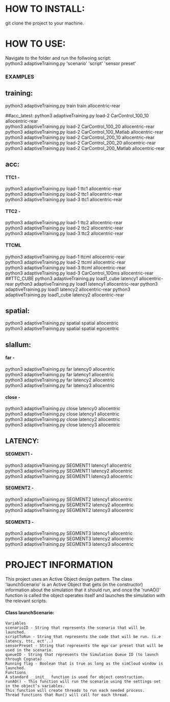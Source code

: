 # HOW TO INSTALL:
git clone the project to your machine.


# HOW TO USE:
Navigate to the folder and run the follwoing script: <br>
python3 adaptiveTraining.py 'scenario' 'script' 'sensor preset' <br>

### EXAMPLES
## training:
python3 adaptiveTraining.py train train allocentric-rear <br>

##acc_latest:
python3 adaptiveTraining.py load-2 CarControl_100_10 allocentric-rear <br>
python3 adaptiveTraining.py load-2 CarControl_100_20 allocentric-rear <br>
python3 adaptiveTraining.py load-2 CarControl_100_Matlab allocentric-rear <br>
python3 adaptiveTraining.py load-2 CarControl_200_10 allocentric-rear <br>
python3 adaptiveTraining.py load-2 CarControl_200_20 allocentric-rear <br>
python3 adaptiveTraining.py load-2 CarControl_200_Matlab allocentric-rear <br>


## acc:
#### TTC1 -
python3 adaptiveTraining.py load-1 ttc1 allocentric-rear <br>
python3 adaptiveTraining.py load-2 ttc1 allocentric-rear <br>
python3 adaptiveTraining.py load-3 ttc1 allocentric-rear <br>
#### TTC2 -
python3 adaptiveTraining.py load-1 ttc2 allocentric-rear <br>
python3 adaptiveTraining.py load-2 ttc2 allocentric-rear <br>
python3 adaptiveTraining.py load-3 ttc2 allocentric-rear <br>
#### TTCML
python3 adaptiveTraining.py load-1 ttcml allocentric-rear <br>
python3 adaptiveTraining.py load-2 ttcml allocentric-rear <br>
python3 adaptiveTraining.py load-3 ttcml allocentric-rear <br>
python3 adaptiveTraining.py load-3 CarControl_100ms allocentric-rear <br>
##TTC_CUBE
python3 adaptiveTraining.py load1_cube latency1 allocentric-rear
python3 adaptiveTraining.py load1 latency1 allocentric-rear
python3 adaptiveTraining.py load1 latency2 allocentric-rear
python3 adaptiveTraining.py load1_cube latency2 allocentric-rear

## spatial:
python3 adaptiveTraining.py spatial spatial allocentric <br>
python3 adaptiveTraining.py spatial spatial egocentric <br>

## slallum:
#### far -
python3 adaptiveTraining.py far latency0 allocentric <br>
python3 adaptiveTraining.py far latency1 allocentric <br>
python3 adaptiveTraining.py far latency2 allocentric <br>
python3 adaptiveTraining.py far latency3 allocentric <br>
#### close -
python3 adaptiveTraining.py close latency0 allocentric <br>
python3 adaptiveTraining.py close latency1 allocentric <br>
python3 adaptiveTraining.py close latency2 allocentric <br>
python3 adaptiveTraining.py close latency3 allocentric <br>

## LATENCY:
#### SEGMENT1 -
python3 adaptiveTraining.py SEGMENT1 latency1 allocentric <br>
python3 adaptiveTraining.py SEGMENT1 latency2 allocentric <br>
python3 adaptiveTraining.py SEGMENT1 latency3 allocentric <br>
#### SEGMENT2 -
python3 adaptiveTraining.py SEGMENT2 latency1 allocentric <br>
python3 adaptiveTraining.py SEGMENT2 latency2 allocentric <br>
python3 adaptiveTraining.py SEGMENT2 latency3 allocentric <br>
#### SEGMENT3 -
python3 adaptiveTraining.py SEGMENT3 latency1 allocentric <br>
python3 adaptiveTraining.py SEGMENT3 latency2 allocentric <br>
python3 adaptiveTraining.py SEGMENT3 latency3 allocentric <br>



# PROJECT INFORMATION
This project uses an Active Object design pattern. The class 'launchScenario' is an Active Object that gets (in the constructor) information about the simulation that it should run, and once the 'runAO()' function is called the object operates itself and launches the simulation with the relevant scripts. 

#### Class launchScenario:
    Variables
    scenarioID - String that represents the scenario that will be launched.
    scriptToRun - String that represents the code that will be run. (i.e latency, ttc, ect'..)
    sensorPreset - String that represents the ego car preset that will be used in the scenario.
    queueID - String that represents the Simulation Queue ID (to launch through Cognata)
    Running flag - Boolean that is true as long as the simCloud window is launched. 
    Functions
    A standard __init__ function is used for object construction. 
    runAO() - This function will run the scenario using the settings set in the object’s variables.
    This function will create threads to run each needed process. 
    Thread functions that Run() will call for each thread.

